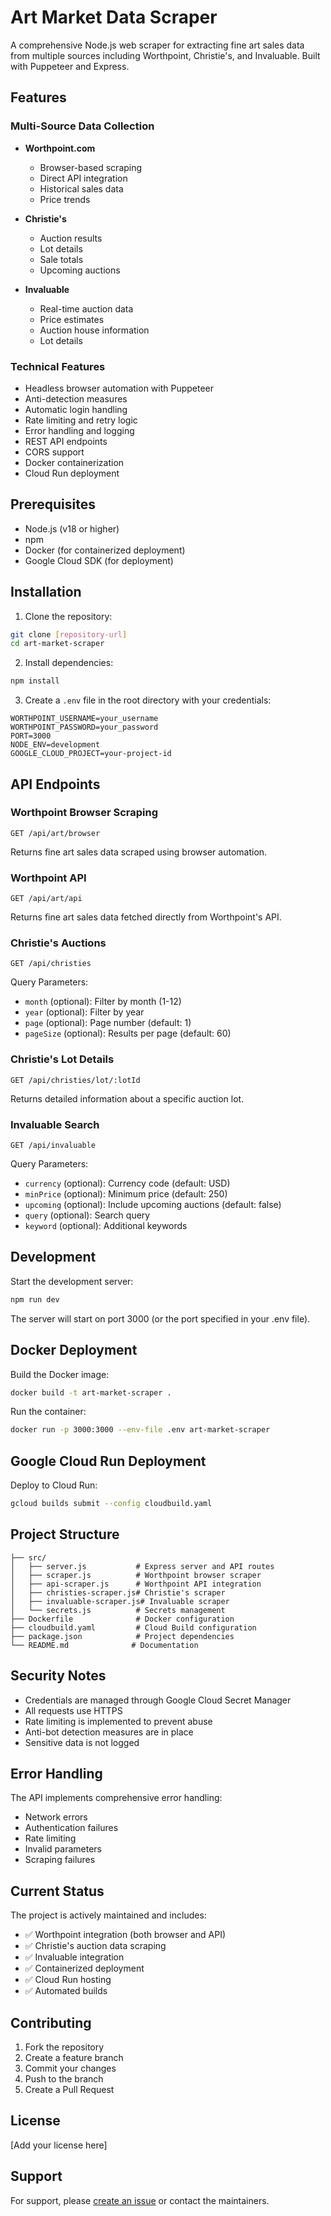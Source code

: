 # Art Market Data Scraper

A comprehensive Node.js web scraper for extracting fine art sales data from multiple sources including Worthpoint, Christie's, and Invaluable. Built with Puppeteer and Express.

## Features

### Multi-Source Data Collection
- **Worthpoint.com**
  - Browser-based scraping
  - Direct API integration
  - Historical sales data
  - Price trends
  
- **Christie's**
  - Auction results
  - Lot details
  - Sale totals
  - Upcoming auctions
  
- **Invaluable**
  - Real-time auction data
  - Price estimates
  - Auction house information
  - Lot details

### Technical Features
- Headless browser automation with Puppeteer
- Anti-detection measures
- Automatic login handling
- Rate limiting and retry logic
- Error handling and logging
- REST API endpoints
- CORS support
- Docker containerization
- Cloud Run deployment

## Prerequisites

- Node.js (v18 or higher)
- npm
- Docker (for containerized deployment)
- Google Cloud SDK (for deployment)

## Installation

1. Clone the repository:
```bash
git clone [repository-url]
cd art-market-scraper
```

2. Install dependencies:
```bash
npm install
```

3. Create a `.env` file in the root directory with your credentials:
```
WORTHPOINT_USERNAME=your_username
WORTHPOINT_PASSWORD=your_password
PORT=3000
NODE_ENV=development
GOOGLE_CLOUD_PROJECT=your-project-id
```

## API Endpoints

### Worthpoint Browser Scraping
```
GET /api/art/browser
```
Returns fine art sales data scraped using browser automation.

### Worthpoint API
```
GET /api/art/api
```
Returns fine art sales data fetched directly from Worthpoint's API.

### Christie's Auctions
```
GET /api/christies
```
Query Parameters:
- `month` (optional): Filter by month (1-12)
- `year` (optional): Filter by year
- `page` (optional): Page number (default: 1)
- `pageSize` (optional): Results per page (default: 60)

### Christie's Lot Details
```
GET /api/christies/lot/:lotId
```
Returns detailed information about a specific auction lot.

### Invaluable Search
```
GET /api/invaluable
```
Query Parameters:
- `currency` (optional): Currency code (default: USD)
- `minPrice` (optional): Minimum price (default: 250)
- `upcoming` (optional): Include upcoming auctions (default: false)
- `query` (optional): Search query
- `keyword` (optional): Additional keywords

## Development

Start the development server:
```bash
npm run dev
```

The server will start on port 3000 (or the port specified in your .env file).

## Docker Deployment

Build the Docker image:
```bash
docker build -t art-market-scraper .
```

Run the container:
```bash
docker run -p 3000:3000 --env-file .env art-market-scraper
```

## Google Cloud Run Deployment

Deploy to Cloud Run:
```bash
gcloud builds submit --config cloudbuild.yaml
```

## Project Structure

```
├── src/
│   ├── server.js           # Express server and API routes
│   ├── scraper.js          # Worthpoint browser scraper
│   ├── api-scraper.js      # Worthpoint API integration
│   ├── christies-scraper.js# Christie's scraper
│   ├── invaluable-scraper.js# Invaluable scraper
│   └── secrets.js          # Secrets management
├── Dockerfile              # Docker configuration
├── cloudbuild.yaml         # Cloud Build configuration
├── package.json            # Project dependencies
└── README.md              # Documentation
```

## Security Notes

- Credentials are managed through Google Cloud Secret Manager
- All requests use HTTPS
- Rate limiting is implemented to prevent abuse
- Anti-bot detection measures are in place
- Sensitive data is not logged

## Error Handling

The API implements comprehensive error handling:
- Network errors
- Authentication failures
- Rate limiting
- Invalid parameters
- Scraping failures

## Current Status

The project is actively maintained and includes:
- ✅ Worthpoint integration (both browser and API)
- ✅ Christie's auction data scraping
- ✅ Invaluable integration
- ✅ Containerized deployment
- ✅ Cloud Run hosting
- ✅ Automated builds

## Contributing

1. Fork the repository
2. Create a feature branch
3. Commit your changes
4. Push to the branch
5. Create a Pull Request

## License

[Add your license here]

## Support

For support, please [create an issue](repository-issues-url) or contact the maintainers.